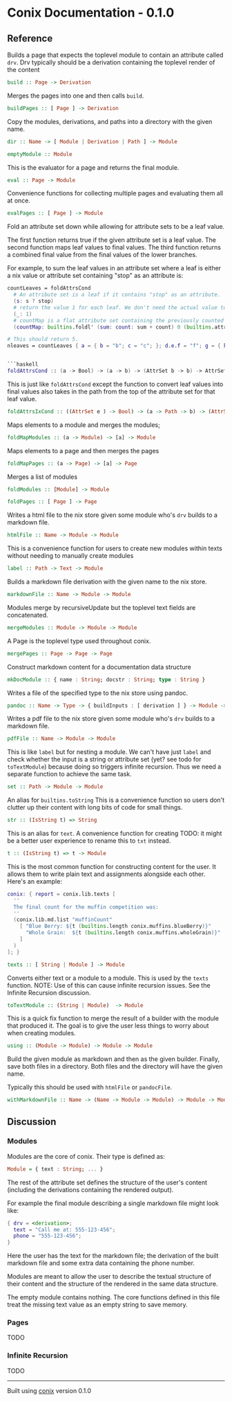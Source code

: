 # Conix Documentation - 0.1.0

## Reference
Builds a page that expects the toplevel module to contain an attribute called `drv`.
Drv typically should be a derivation containing the toplevel render of the content


```haskell
build :: Page -> Derivation
```
Merges the pages into one and then calls `build`.


```haskell
buildPages :: [ Page ] -> Derivation
```
Copy the modules, derivations, and paths into a directory with the given name.


```haskell
dir :: Name -> [ Module | Derivation | Path ] -> Module
```


```haskell
emptyModule :: Module
```
This is the evaluator for a page and returns the final module.

```haskell
eval :: Page -> Module
```
Convenience functions for collecting multiple pages and evaluating
them all at once.


```haskell
evalPages :: [ Page ] -> Module
```
Fold an attribute set down while allowing for attribute sets to be a leaf value. 

The first function returns true if the given attribute set is a leaf value.
The second function maps leaf values to final values.
The third function returns a combined final value from the final values of the lower branches.

For example, to sum the leaf values in an attribute set where a leaf is either a nix value
or attribute set containing "stop" as an attribute is:

```nix
countLeaves = foldAttrsCond 
  # An attribute set is a leaf if it contains "stop" as an attribute.
  (s: s ? stop) 
  # return the value 1 for each leaf. We don't need the actual value to compute the result.
  (_: 1)        
  # countMap is a flat attribute set containing the previously counted branches.
  (countMap: builtins.foldl' (sum: count: sum + count) 0 (builtins.attrValues countMap));

# This should return 5.
nleaves = countLeaves { a = { b = "b"; c = "c"; }; d.e.f = "f"; g = { h = { stop = 2; }; i = 7; }; };


```haskell
foldAttrsCond :: (a -> Bool) -> (a -> b) -> (AttrSet b -> b) -> AttrSet a -> b
```
This is just like `foldAttrsCond` except the function to convert leaf
values into final values also takes in the path from the top of the
attribute set for that leaf value.


```haskell
foldAttrsIxCond :: ((AttrSet e ) -> Bool) -> (a -> Path -> b) -> (AttrSet b -> b) -> AttrSet a -> Path -> b
```
Maps elements to a module and merges the modules;


```haskell
foldMapModules :: (a -> Module) -> [a] -> Module
```
Maps elements to a page and then merges the pages

```haskell
foldMapPages :: (a -> Page) -> [a] -> Page
```
Merges a list of modules

```haskell
foldModules :: [Module] -> Module
```


```haskell
foldPages :: [ Page ] -> Page
```
Writes a html file to the nix store given some module who's `drv` builds to a markdown file.


```haskell
htmlFile :: Name -> Module -> Module
```
This is a convenience function for users to create new modules within texts
without needing to manually create modules


```haskell
label :: Path -> Text -> Module
```
Builds a markdown file derivation with the given name to the nix store.


```haskell
markdownFile :: Name -> Module -> Module
```
Modules merge by recursiveUpdate but the toplevel text fields
are concatenated.


```haskell
mergeModules :: Module -> Module -> Module
```
A Page is the toplevel type used throughout conix. 


```haskell
mergePages :: Page -> Page -> Page
```
Construct markdown content for a documentation data structure 


```haskell
mkDocModule :: { name : String; docstr : String; type : String }
```
Writes a file of the specified type to the nix store using pandoc.


```haskell
pandoc :: Name -> Type -> { buildInputs : [ derivation ] } -> Module -> { drv : Derivation }
```
Writes a pdf file to the nix store given some module who's `drv` builds to a markdown file.


```haskell
pdfFile :: Name -> Module -> Module
```
This is like `label` but for nesting a module. We can't have just `label` and check whether the
input is a string or attribute set (yet? see todo for `toTextModule`) because doing so triggers
infinite recursion. Thus we need a separate function to achieve the same task.


```haskell
set :: Path -> Module -> Module
```
An alias for `builtins.toString`
This is a convenience function so users don't clutter up their content
with long bits of code for small things.


```haskell
str :: (IsString t) => String
```
This is an alias for `text`.
A convenience function for creating 
TODO: it might be a better user experience to rename this to `txt` instead.


```haskell
t :: (IsString t) => t -> Module
```
This is the most common function for constructing content for the user.
It allows them to write plain text and assignments alongside each other.
Here's an example:

```nix
conix: { report = conix.lib.texts [
  ''
  The final count for the muffin competition was:
  ''
  (conix.lib.md.list "muffinCount"
    [ "Blue Berry: ${t (builtins.length conix.muffins.blueBerry)}"
      "Whole Grain:  ${t (builtins.length conix.muffins.wholeGrain)}"
    ]
  )
]; }
```


```haskell
texts :: [ String | Module ] -> Module
```
Converts either text or a module to a module. This is used by the `texts`
function.  NOTE: Use of this can cause infinite recursion issues. See the
Infinite Recursion discussion.


```haskell
toTextModule :: (String | Module)  -> Module
```
This is a quick fix function to merge the result of a builder with the 
module that produced it. The goal is to give the user less things to
worry about when creating modules.


```haskell
using :: (Module -> Module) -> Module -> Module
```
Build the given module as markdown and then as the given builder. Finally, save
both files in a directory. Both files and the directory will have the given name.

Typically this should be used with `htmlFile` or `pandocFile`.


```haskell
withMarkdownFile :: Name -> (Name -> Module -> Module) -> Module -> Module
```
## Discussion

### Modules

Modules are the core of conix. Their type is defined as:

```haskell
Module = { text : String; ... }
```

The rest of the attribute set defines the structure of the user's
content (including the derivations containing the rendered output).

For example the final module describing a single markdown file might
look like:

```nix
{ drv = <derivation>; 
  text = "Call me at: 555-123-456"; 
  phone = "555-123-456"; 
}
```

Here the user has the text for the markdown file; the derivation of the
built markdown file and some extra data containing the phone number.

Modules are meant to allow the user to describe the textual structure of
their content and the structure of the rendered in the same data structure.

The empty module contains nothing. The core functions defined in this file
treat the missing text value as an empty string to save memory.


### Pages

TODO

### Infinite Recursion

TODO


---
Built using <a href="https://github.com/theNerd247/conix.git">conix</a> version 0.1.0
